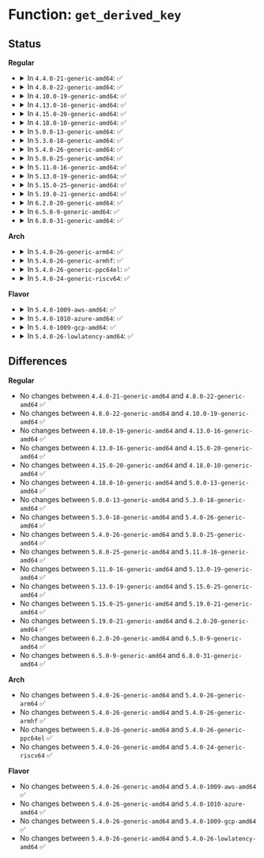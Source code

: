# Function: <code>get_derived_key</code>

## Status
<b>Regular</b>
<ul>
<li>
<details>
<summary>In <code>4.4.0-21-generic-amd64</code>: ✅</summary>

```c
int get_derived_key(u8 * derived_key, enum derived_key_type key_type, const u8 * master_key, size_t master_keylen)
```

```json
{
  "name": "get_derived_key",
  "collision_type": "Unique Static",
  "inline_type": "No",
  "funcs": [
    {
      "addr": 18446744071582226080,
      "name": "get_derived_key",
      "external": false,
      "loc": "security/keys/encrypted-keys/encrypted.c:376",
      "file": "security/keys/encrypted-keys/encrypted.c",
      "inline": "seen, unknown",
      "caller_inline": [],
      "caller_func": [
        "security/keys/encrypted-keys/encrypted.c:encrypted_read",
        "security/keys/encrypted-keys/encrypted.c:encrypted_read",
        "security/keys/encrypted-keys/encrypted.c:datablob_hmac_verify",
        "security/keys/encrypted-keys/encrypted.c:encrypted_instantiate"
      ]
    }
  ],
  "symbols": [
    {
      "addr": 18446744071582226080,
      "name": "get_derived_key",
      "section": ".text",
      "bind": "STB_LOCAL",
      "size": 354
    }
  ]
}
```
</details>
</li>
<li>
<details>
<summary>In <code>4.8.0-22-generic-amd64</code>: ✅</summary>

```c
int get_derived_key(u8 * derived_key, enum derived_key_type key_type, const u8 * master_key, size_t master_keylen)
```

```json
{
  "name": "get_derived_key",
  "collision_type": "Unique Static",
  "inline_type": "No",
  "funcs": [
    {
      "addr": 18446744071582444944,
      "name": "get_derived_key",
      "external": false,
      "loc": "security/keys/encrypted-keys/encrypted.c:376",
      "file": "security/keys/encrypted-keys/encrypted.c",
      "inline": "seen, unknown",
      "caller_inline": [],
      "caller_func": [
        "security/keys/encrypted-keys/encrypted.c:encrypted_read",
        "security/keys/encrypted-keys/encrypted.c:encrypted_read",
        "security/keys/encrypted-keys/encrypted.c:encrypted_instantiate",
        "security/keys/encrypted-keys/encrypted.c:datablob_hmac_verify"
      ]
    }
  ],
  "symbols": [
    {
      "addr": 18446744071582444944,
      "name": "get_derived_key",
      "section": ".text",
      "bind": "STB_LOCAL",
      "size": 354
    }
  ]
}
```
</details>
</li>
<li>
<details>
<summary>In <code>4.10.0-19-generic-amd64</code>: ✅</summary>

```c
int get_derived_key(u8 * derived_key, enum derived_key_type key_type, const u8 * master_key, size_t master_keylen)
```

```json
{
  "name": "get_derived_key",
  "collision_type": "Unique Static",
  "inline_type": "No",
  "funcs": [
    {
      "addr": 18446744071582537152,
      "name": "get_derived_key",
      "external": false,
      "loc": "security/keys/encrypted-keys/encrypted.c:376",
      "file": "security/keys/encrypted-keys/encrypted.c",
      "inline": "seen, unknown",
      "caller_inline": [],
      "caller_func": [
        "security/keys/encrypted-keys/encrypted.c:encrypted_read",
        "security/keys/encrypted-keys/encrypted.c:encrypted_read",
        "security/keys/encrypted-keys/encrypted.c:encrypted_instantiate",
        "security/keys/encrypted-keys/encrypted.c:datablob_hmac_verify"
      ]
    }
  ],
  "symbols": [
    {
      "addr": 18446744071582537152,
      "name": "get_derived_key",
      "section": ".text",
      "bind": "STB_LOCAL",
      "size": 354
    }
  ]
}
```
</details>
</li>
<li>
<details>
<summary>In <code>4.13.0-16-generic-amd64</code>: ✅</summary>

```c
int get_derived_key(u8 * derived_key, enum derived_key_type key_type, const u8 * master_key, size_t master_keylen)
```

```json
{
  "name": "get_derived_key",
  "collision_type": "Unique Static",
  "inline_type": "No",
  "funcs": [
    {
      "addr": 18446744071582620880,
      "name": "get_derived_key",
      "external": false,
      "loc": "security/keys/encrypted-keys/encrypted.c:355",
      "file": "security/keys/encrypted-keys/encrypted.c",
      "inline": "seen, unknown",
      "caller_inline": [],
      "caller_func": [
        "security/keys/encrypted-keys/encrypted.c:encrypted_read",
        "security/keys/encrypted-keys/encrypted.c:encrypted_read",
        "security/keys/encrypted-keys/encrypted.c:encrypted_instantiate",
        "security/keys/encrypted-keys/encrypted.c:datablob_hmac_verify"
      ]
    }
  ],
  "symbols": [
    {
      "addr": 18446744071582620880,
      "name": "get_derived_key",
      "section": ".text",
      "bind": "STB_LOCAL",
      "size": 621
    }
  ]
}
```
</details>
</li>
<li>
<details>
<summary>In <code>4.15.0-20-generic-amd64</code>: ✅</summary>

```c
int get_derived_key(u8 * derived_key, enum derived_key_type key_type, const u8 * master_key, size_t master_keylen)
```

```json
{
  "name": "get_derived_key",
  "collision_type": "Unique Static",
  "inline_type": "No",
  "funcs": [
    {
      "addr": 18446744071582774432,
      "name": "get_derived_key",
      "external": false,
      "loc": "security/keys/encrypted-keys/encrypted.c:362",
      "file": "security/keys/encrypted-keys/encrypted.c",
      "inline": "seen, unknown",
      "caller_inline": [],
      "caller_func": [
        "security/keys/encrypted-keys/encrypted.c:encrypted_read",
        "security/keys/encrypted-keys/encrypted.c:encrypted_read",
        "security/keys/encrypted-keys/encrypted.c:encrypted_instantiate",
        "security/keys/encrypted-keys/encrypted.c:datablob_hmac_verify"
      ]
    }
  ],
  "symbols": [
    {
      "addr": 18446744071582774432,
      "name": "get_derived_key",
      "section": ".text",
      "bind": "STB_LOCAL",
      "size": 290
    }
  ]
}
```
</details>
</li>
<li>
<details>
<summary>In <code>4.18.0-10-generic-amd64</code>: ✅</summary>

```c
int get_derived_key(u8 * derived_key, enum derived_key_type key_type, const u8 * master_key, size_t master_keylen)
```

```json
{
  "name": "get_derived_key",
  "collision_type": "Unique Static",
  "inline_type": "No",
  "funcs": [
    {
      "addr": 18446744071582974592,
      "name": "get_derived_key",
      "external": false,
      "loc": "security/keys/encrypted-keys/encrypted.c:362",
      "file": "security/keys/encrypted-keys/encrypted.c",
      "inline": "seen, unknown",
      "caller_inline": [],
      "caller_func": [
        "security/keys/encrypted-keys/encrypted.c:encrypted_read",
        "security/keys/encrypted-keys/encrypted.c:encrypted_read",
        "security/keys/encrypted-keys/encrypted.c:encrypted_instantiate",
        "security/keys/encrypted-keys/encrypted.c:datablob_hmac_verify"
      ]
    }
  ],
  "symbols": [
    {
      "addr": 18446744071582974592,
      "name": "get_derived_key",
      "section": ".text",
      "bind": "STB_LOCAL",
      "size": 291
    }
  ]
}
```
</details>
</li>
<li>
<details>
<summary>In <code>5.0.0-13-generic-amd64</code>: ✅</summary>

```c
int get_derived_key(u8 * derived_key, enum derived_key_type key_type, const u8 * master_key, size_t master_keylen)
```

```json
{
  "name": "get_derived_key",
  "collision_type": "Unique Static",
  "inline_type": "No",
  "funcs": [
    {
      "addr": 18446744071583085920,
      "name": "get_derived_key",
      "external": false,
      "loc": "security/keys/encrypted-keys/encrypted.c:366",
      "file": "security/keys/encrypted-keys/encrypted.c",
      "inline": "seen, unknown",
      "caller_inline": [],
      "caller_func": [
        "security/keys/encrypted-keys/encrypted.c:encrypted_read",
        "security/keys/encrypted-keys/encrypted.c:encrypted_read",
        "security/keys/encrypted-keys/encrypted.c:encrypted_instantiate",
        "security/keys/encrypted-keys/encrypted.c:datablob_hmac_verify"
      ]
    }
  ],
  "symbols": [
    {
      "addr": 18446744071583085920,
      "name": "get_derived_key",
      "section": ".text",
      "bind": "STB_LOCAL",
      "size": 291
    }
  ]
}
```
</details>
</li>
<li>
<details>
<summary>In <code>5.3.0-18-generic-amd64</code>: ✅</summary>

```c
int get_derived_key(u8 * derived_key, enum derived_key_type key_type, const u8 * master_key, size_t master_keylen)
```

```json
{
  "name": "get_derived_key",
  "collision_type": "Unique Static",
  "inline_type": "No",
  "funcs": [
    {
      "addr": 18446744071583269616,
      "name": "get_derived_key",
      "external": false,
      "loc": "security/keys/encrypted-keys/encrypted.c:362",
      "file": "security/keys/encrypted-keys/encrypted.c",
      "inline": "seen, unknown",
      "caller_inline": [],
      "caller_func": [
        "security/keys/encrypted-keys/encrypted.c:encrypted_read",
        "security/keys/encrypted-keys/encrypted.c:encrypted_read",
        "security/keys/encrypted-keys/encrypted.c:encrypted_instantiate",
        "security/keys/encrypted-keys/encrypted.c:datablob_hmac_verify"
      ]
    }
  ],
  "symbols": [
    {
      "addr": 18446744071583269616,
      "name": "get_derived_key",
      "section": ".text",
      "bind": "STB_LOCAL",
      "size": 255
    }
  ]
}
```
</details>
</li>
<li>
<details>
<summary>In <code>5.4.0-26-generic-amd64</code>: ✅</summary>

```c
int get_derived_key(u8 * derived_key, enum derived_key_type key_type, const u8 * master_key, size_t master_keylen)
```

```json
{
  "name": "get_derived_key",
  "collision_type": "Unique Static",
  "inline_type": "No",
  "funcs": [
    {
      "addr": 18446744071583375536,
      "name": "get_derived_key",
      "external": false,
      "loc": "security/keys/encrypted-keys/encrypted.c:362",
      "file": "security/keys/encrypted-keys/encrypted.c",
      "inline": "seen, unknown",
      "caller_inline": [],
      "caller_func": [
        "security/keys/encrypted-keys/encrypted.c:encrypted_read",
        "security/keys/encrypted-keys/encrypted.c:encrypted_read",
        "security/keys/encrypted-keys/encrypted.c:encrypted_instantiate",
        "security/keys/encrypted-keys/encrypted.c:datablob_hmac_verify"
      ]
    }
  ],
  "symbols": [
    {
      "addr": 18446744071583375536,
      "name": "get_derived_key",
      "section": ".text",
      "bind": "STB_LOCAL",
      "size": 255
    }
  ]
}
```
</details>
</li>
<li>
<details>
<summary>In <code>5.8.0-25-generic-amd64</code>: ✅</summary>

```c
int get_derived_key(u8 * derived_key, enum derived_key_type key_type, const u8 * master_key, size_t master_keylen)
```

```json
{
  "name": "get_derived_key",
  "collision_type": "Unique Static",
  "inline_type": "No",
  "funcs": [
    {
      "addr": 18446744071583714800,
      "name": "get_derived_key",
      "external": false,
      "loc": "security/keys/encrypted-keys/encrypted.c:349",
      "file": "security/keys/encrypted-keys/encrypted.c",
      "inline": "seen, unknown",
      "caller_inline": [],
      "caller_func": [
        "security/keys/encrypted-keys/encrypted.c:encrypted_read",
        "security/keys/encrypted-keys/encrypted.c:encrypted_read",
        "security/keys/encrypted-keys/encrypted.c:encrypted_key_decrypt",
        "security/keys/encrypted-keys/encrypted.c:datablob_hmac_verify"
      ]
    }
  ],
  "symbols": [
    {
      "addr": 18446744071583714800,
      "name": "get_derived_key",
      "section": ".text",
      "bind": "STB_LOCAL",
      "size": 197
    }
  ]
}
```
</details>
</li>
<li>
<details>
<summary>In <code>5.11.0-16-generic-amd64</code>: ✅</summary>

```c
int get_derived_key(u8 * derived_key, enum derived_key_type key_type, const u8 * master_key, size_t master_keylen)
```

```json
{
  "name": "get_derived_key",
  "collision_type": "Unique Static",
  "inline_type": "No",
  "funcs": [
    {
      "addr": 18446744071583835632,
      "name": "get_derived_key",
      "external": false,
      "loc": "security/keys/encrypted-keys/encrypted.c:349",
      "file": "security/keys/encrypted-keys/encrypted.c",
      "inline": "seen, unknown",
      "caller_inline": [],
      "caller_func": [
        "security/keys/encrypted-keys/encrypted.c:encrypted_read",
        "security/keys/encrypted-keys/encrypted.c:encrypted_read",
        "security/keys/encrypted-keys/encrypted.c:encrypted_key_decrypt",
        "security/keys/encrypted-keys/encrypted.c:datablob_hmac_verify"
      ]
    }
  ],
  "symbols": [
    {
      "addr": 18446744071583835632,
      "name": "get_derived_key",
      "section": ".text",
      "bind": "STB_LOCAL",
      "size": 197
    }
  ]
}
```
</details>
</li>
<li>
<details>
<summary>In <code>5.13.0-19-generic-amd64</code>: ✅</summary>

```c
int get_derived_key(u8 * derived_key, enum derived_key_type key_type, const u8 * master_key, size_t master_keylen)
```

```json
{
  "name": "get_derived_key",
  "collision_type": "Unique Static",
  "inline_type": "No",
  "funcs": [
    {
      "addr": 18446744071583860128,
      "name": "get_derived_key",
      "external": false,
      "loc": "security/keys/encrypted-keys/encrypted.c:349",
      "file": "security/keys/encrypted-keys/encrypted.c",
      "inline": "seen, unknown",
      "caller_inline": [],
      "caller_func": [
        "security/keys/encrypted-keys/encrypted.c:encrypted_read",
        "security/keys/encrypted-keys/encrypted.c:encrypted_read",
        "security/keys/encrypted-keys/encrypted.c:encrypted_key_decrypt",
        "security/keys/encrypted-keys/encrypted.c:datablob_hmac_verify"
      ]
    }
  ],
  "symbols": [
    {
      "addr": 18446744071583860128,
      "name": "get_derived_key",
      "section": ".text",
      "bind": "STB_LOCAL",
      "size": 191
    }
  ]
}
```
</details>
</li>
<li>
<details>
<summary>In <code>5.15.0-25-generic-amd64</code>: ✅</summary>

```c
int get_derived_key(u8 * derived_key, enum derived_key_type key_type, const u8 * master_key, size_t master_keylen)
```

```json
{
  "name": "get_derived_key",
  "collision_type": "Unique Static",
  "inline_type": "No",
  "funcs": [
    {
      "addr": 18446744071584223376,
      "name": "get_derived_key",
      "external": false,
      "loc": "security/keys/encrypted-keys/encrypted.c:349",
      "file": "security/keys/encrypted-keys/encrypted.c",
      "inline": "seen, unknown",
      "caller_inline": [],
      "caller_func": [
        "security/keys/encrypted-keys/encrypted.c:encrypted_read",
        "security/keys/encrypted-keys/encrypted.c:encrypted_read",
        "security/keys/encrypted-keys/encrypted.c:encrypted_key_decrypt",
        "security/keys/encrypted-keys/encrypted.c:datablob_hmac_verify"
      ]
    }
  ],
  "symbols": [
    {
      "addr": 18446744071584223376,
      "name": "get_derived_key",
      "section": ".text",
      "bind": "STB_LOCAL",
      "size": 191
    }
  ]
}
```
</details>
</li>
<li>
<details>
<summary>In <code>5.19.0-21-generic-amd64</code>: ✅</summary>

```c
int get_derived_key(u8 * derived_key, enum derived_key_type key_type, const u8 * master_key, size_t master_keylen)
```

```json
{
  "name": "get_derived_key",
  "collision_type": "Unique Static",
  "inline_type": "No",
  "funcs": [
    {
      "addr": 18446744071584827568,
      "name": "get_derived_key",
      "external": false,
      "loc": "security/keys/encrypted-keys/encrypted.c:355",
      "file": "security/keys/encrypted-keys/encrypted.c",
      "inline": "seen, unknown",
      "caller_inline": [],
      "caller_func": [
        "security/keys/encrypted-keys/encrypted.c:encrypted_read",
        "security/keys/encrypted-keys/encrypted.c:encrypted_read",
        "security/keys/encrypted-keys/encrypted.c:encrypted_key_decrypt",
        "security/keys/encrypted-keys/encrypted.c:datablob_hmac_verify"
      ]
    }
  ],
  "symbols": [
    {
      "addr": 18446744071584827568,
      "name": "get_derived_key",
      "section": ".text",
      "bind": "STB_LOCAL",
      "size": 204
    }
  ]
}
```
</details>
</li>
<li>
<details>
<summary>In <code>6.2.0-20-generic-amd64</code>: ✅</summary>

```c
int get_derived_key(u8 * derived_key, enum derived_key_type key_type, const u8 * master_key, size_t master_keylen)
```

```json
{
  "name": "get_derived_key",
  "collision_type": "Unique Static",
  "inline_type": "No",
  "funcs": [
    {
      "addr": 18446744071585526704,
      "name": "get_derived_key",
      "external": false,
      "loc": "security/keys/encrypted-keys/encrypted.c:355",
      "file": "security/keys/encrypted-keys/encrypted.c",
      "inline": "seen, unknown",
      "caller_inline": [],
      "caller_func": [
        "security/keys/encrypted-keys/encrypted.c:encrypted_read",
        "security/keys/encrypted-keys/encrypted.c:encrypted_read",
        "security/keys/encrypted-keys/encrypted.c:encrypted_key_decrypt",
        "security/keys/encrypted-keys/encrypted.c:datablob_hmac_verify"
      ]
    }
  ],
  "symbols": [
    {
      "addr": 18446744071585526704,
      "name": "get_derived_key",
      "section": ".text",
      "bind": "STB_LOCAL",
      "size": 204
    }
  ]
}
```
</details>
</li>
<li>
<details>
<summary>In <code>6.5.0-9-generic-amd64</code>: ✅</summary>

```c
int get_derived_key(u8 * derived_key, enum derived_key_type key_type, const u8 * master_key, size_t master_keylen)
```

```json
{
  "name": "get_derived_key",
  "collision_type": "Unique Static",
  "inline_type": "No",
  "funcs": [
    {
      "addr": 18446744071585758464,
      "name": "get_derived_key",
      "external": false,
      "loc": "security/keys/encrypted-keys/encrypted.c:355",
      "file": "security/keys/encrypted-keys/encrypted.c",
      "inline": "seen, unknown",
      "caller_inline": [],
      "caller_func": [
        "security/keys/encrypted-keys/encrypted.c:encrypted_read",
        "security/keys/encrypted-keys/encrypted.c:encrypted_read",
        "security/keys/encrypted-keys/encrypted.c:encrypted_key_decrypt",
        "security/keys/encrypted-keys/encrypted.c:datablob_hmac_verify"
      ]
    }
  ],
  "symbols": [
    {
      "addr": 18446744071585758464,
      "name": "get_derived_key",
      "section": ".text",
      "bind": "STB_LOCAL",
      "size": 241
    }
  ]
}
```
</details>
</li>
<li>
<details>
<summary>In <code>6.8.0-31-generic-amd64</code>: ✅</summary>

```c
int get_derived_key(u8 * derived_key, enum derived_key_type key_type, const u8 * master_key, size_t master_keylen)
```

```json
{
  "name": "get_derived_key",
  "collision_type": "Unique Static",
  "inline_type": "No",
  "funcs": [
    {
      "addr": 18446744071586007088,
      "name": "get_derived_key",
      "external": false,
      "loc": "security/keys/encrypted-keys/encrypted.c:355",
      "file": "security/keys/encrypted-keys/encrypted.c",
      "inline": "seen, unknown",
      "caller_inline": [],
      "caller_func": [
        "security/keys/encrypted-keys/encrypted.c:encrypted_read",
        "security/keys/encrypted-keys/encrypted.c:encrypted_read",
        "security/keys/encrypted-keys/encrypted.c:encrypted_key_decrypt",
        "security/keys/encrypted-keys/encrypted.c:datablob_hmac_verify"
      ]
    }
  ],
  "symbols": [
    {
      "addr": 18446744071586007088,
      "name": "get_derived_key",
      "section": ".text",
      "bind": "STB_LOCAL",
      "size": 241
    }
  ]
}
```
</details>
</li>
</ul>
<b>Arch</b>
<ul>
<li>
<details>
<summary>In <code>5.4.0-26-generic-arm64</code>: ✅</summary>

```c
int get_derived_key(u8 * derived_key, enum derived_key_type key_type, const u8 * master_key, size_t master_keylen)
```

```json
{
  "name": "get_derived_key",
  "collision_type": "Unique Static",
  "inline_type": "No",
  "funcs": [
    {
      "addr": 18446603336495124784,
      "name": "get_derived_key",
      "external": false,
      "loc": "security/keys/encrypted-keys/encrypted.c:362",
      "file": "security/keys/encrypted-keys/encrypted.c",
      "inline": "seen, unknown",
      "caller_inline": [],
      "caller_func": [
        "security/keys/encrypted-keys/encrypted.c:encrypted_read",
        "security/keys/encrypted-keys/encrypted.c:encrypted_read",
        "security/keys/encrypted-keys/encrypted.c:encrypted_instantiate",
        "security/keys/encrypted-keys/encrypted.c:datablob_hmac_verify"
      ]
    }
  ],
  "symbols": [
    {
      "addr": 18446603336495124784,
      "name": "get_derived_key",
      "section": ".text",
      "bind": "STB_LOCAL",
      "size": 228
    }
  ]
}
```
</details>
</li>
<li>
<details>
<summary>In <code>5.4.0-26-generic-armhf</code>: ✅</summary>

```c
int get_derived_key(u8 * derived_key, enum derived_key_type key_type, const u8 * master_key, size_t master_keylen)
```

```json
{
  "name": "get_derived_key",
  "collision_type": "Unique Static",
  "inline_type": "No",
  "funcs": [
    {
      "addr": 3228512808,
      "name": "get_derived_key",
      "external": false,
      "loc": "security/keys/encrypted-keys/encrypted.c:362",
      "file": "security/keys/encrypted-keys/encrypted.c",
      "inline": "seen, unknown",
      "caller_inline": [],
      "caller_func": [
        "security/keys/encrypted-keys/encrypted.c:encrypted_read",
        "security/keys/encrypted-keys/encrypted.c:encrypted_read",
        "security/keys/encrypted-keys/encrypted.c:encrypted_instantiate",
        "security/keys/encrypted-keys/encrypted.c:datablob_hmac_verify"
      ]
    }
  ],
  "symbols": [
    {
      "addr": 3228512808,
      "name": "get_derived_key",
      "section": ".text",
      "bind": "STB_LOCAL",
      "size": 200
    }
  ]
}
```
</details>
</li>
<li>
<details>
<summary>In <code>5.4.0-26-generic-ppc64el</code>: ✅</summary>

```c
int get_derived_key(u8 * derived_key, enum derived_key_type key_type, const u8 * master_key, size_t master_keylen)
```

```json
{
  "name": "get_derived_key",
  "collision_type": "Unique Static",
  "inline_type": "No",
  "funcs": [
    {
      "addr": 13835058055289032176,
      "name": "get_derived_key",
      "external": false,
      "loc": "security/keys/encrypted-keys/encrypted.c:362",
      "file": "security/keys/encrypted-keys/encrypted.c",
      "inline": "seen, unknown",
      "caller_inline": [],
      "caller_func": [
        "security/keys/encrypted-keys/encrypted.c:encrypted_read",
        "security/keys/encrypted-keys/encrypted.c:encrypted_read",
        "security/keys/encrypted-keys/encrypted.c:encrypted_instantiate",
        "security/keys/encrypted-keys/encrypted.c:datablob_hmac_verify"
      ]
    }
  ],
  "symbols": [
    {
      "addr": 13835058055289032176,
      "name": "get_derived_key",
      "section": ".text",
      "bind": "STB_LOCAL",
      "size": 308
    }
  ]
}
```
</details>
</li>
<li>
<details>
<summary>In <code>5.4.0-24-generic-riscv64</code>: ✅</summary>

```c
int get_derived_key(u8 * derived_key, enum derived_key_type key_type, const u8 * master_key, size_t master_keylen)
```

```json
{
  "name": "get_derived_key",
  "collision_type": "Unique Static",
  "inline_type": "No",
  "funcs": [
    {
      "addr": 18446743936274378544,
      "name": "get_derived_key",
      "external": false,
      "loc": "security/keys/encrypted-keys/encrypted.c:362",
      "file": "security/keys/encrypted-keys/encrypted.c",
      "inline": "seen, unknown",
      "caller_inline": [],
      "caller_func": [
        "security/keys/encrypted-keys/encrypted.c:encrypted_read",
        "security/keys/encrypted-keys/encrypted.c:encrypted_read",
        "security/keys/encrypted-keys/encrypted.c:encrypted_instantiate",
        "security/keys/encrypted-keys/encrypted.c:datablob_hmac_verify"
      ]
    }
  ],
  "symbols": [
    {
      "addr": 18446743936274378544,
      "name": "get_derived_key",
      "section": ".text",
      "bind": "STB_LOCAL",
      "size": 210
    }
  ]
}
```
</details>
</li>
</ul>
<b>Flavor</b>
<ul>
<li>
<details>
<summary>In <code>5.4.0-1009-aws-amd64</code>: ✅</summary>

```c
int get_derived_key(u8 * derived_key, enum derived_key_type key_type, const u8 * master_key, size_t master_keylen)
```

```json
{
  "name": "get_derived_key",
  "collision_type": "Unique Static",
  "inline_type": "No",
  "funcs": [
    {
      "addr": 18446744071583344272,
      "name": "get_derived_key",
      "external": false,
      "loc": "security/keys/encrypted-keys/encrypted.c:362",
      "file": "security/keys/encrypted-keys/encrypted.c",
      "inline": "seen, unknown",
      "caller_inline": [],
      "caller_func": [
        "security/keys/encrypted-keys/encrypted.c:encrypted_read",
        "security/keys/encrypted-keys/encrypted.c:encrypted_read",
        "security/keys/encrypted-keys/encrypted.c:encrypted_instantiate",
        "security/keys/encrypted-keys/encrypted.c:datablob_hmac_verify"
      ]
    }
  ],
  "symbols": [
    {
      "addr": 18446744071583344272,
      "name": "get_derived_key",
      "section": ".text",
      "bind": "STB_LOCAL",
      "size": 255
    }
  ]
}
```
</details>
</li>
<li>
<details>
<summary>In <code>5.4.0-1010-azure-amd64</code>: ✅</summary>

```c
int get_derived_key(u8 * derived_key, enum derived_key_type key_type, const u8 * master_key, size_t master_keylen)
```

```json
{
  "name": "get_derived_key",
  "collision_type": "Unique Static",
  "inline_type": "No",
  "funcs": [
    {
      "addr": 18446744071583281376,
      "name": "get_derived_key",
      "external": false,
      "loc": "security/keys/encrypted-keys/encrypted.c:362",
      "file": "security/keys/encrypted-keys/encrypted.c",
      "inline": "seen, unknown",
      "caller_inline": [],
      "caller_func": [
        "security/keys/encrypted-keys/encrypted.c:encrypted_read",
        "security/keys/encrypted-keys/encrypted.c:encrypted_read",
        "security/keys/encrypted-keys/encrypted.c:encrypted_instantiate",
        "security/keys/encrypted-keys/encrypted.c:datablob_hmac_verify"
      ]
    }
  ],
  "symbols": [
    {
      "addr": 18446744071583281376,
      "name": "get_derived_key",
      "section": ".text",
      "bind": "STB_LOCAL",
      "size": 255
    }
  ]
}
```
</details>
</li>
<li>
<details>
<summary>In <code>5.4.0-1009-gcp-amd64</code>: ✅</summary>

```c
int get_derived_key(u8 * derived_key, enum derived_key_type key_type, const u8 * master_key, size_t master_keylen)
```

```json
{
  "name": "get_derived_key",
  "collision_type": "Unique Static",
  "inline_type": "No",
  "funcs": [
    {
      "addr": 18446744071583328048,
      "name": "get_derived_key",
      "external": false,
      "loc": "security/keys/encrypted-keys/encrypted.c:362",
      "file": "security/keys/encrypted-keys/encrypted.c",
      "inline": "seen, unknown",
      "caller_inline": [],
      "caller_func": [
        "security/keys/encrypted-keys/encrypted.c:encrypted_read",
        "security/keys/encrypted-keys/encrypted.c:encrypted_read",
        "security/keys/encrypted-keys/encrypted.c:encrypted_instantiate",
        "security/keys/encrypted-keys/encrypted.c:datablob_hmac_verify"
      ]
    }
  ],
  "symbols": [
    {
      "addr": 18446744071583328048,
      "name": "get_derived_key",
      "section": ".text",
      "bind": "STB_LOCAL",
      "size": 255
    }
  ]
}
```
</details>
</li>
<li>
<details>
<summary>In <code>5.4.0-26-lowlatency-amd64</code>: ✅</summary>

```c
int get_derived_key(u8 * derived_key, enum derived_key_type key_type, const u8 * master_key, size_t master_keylen)
```

```json
{
  "name": "get_derived_key",
  "collision_type": "Unique Static",
  "inline_type": "No",
  "funcs": [
    {
      "addr": 18446744071583423072,
      "name": "get_derived_key",
      "external": false,
      "loc": "security/keys/encrypted-keys/encrypted.c:362",
      "file": "security/keys/encrypted-keys/encrypted.c",
      "inline": "seen, unknown",
      "caller_inline": [],
      "caller_func": [
        "security/keys/encrypted-keys/encrypted.c:encrypted_read",
        "security/keys/encrypted-keys/encrypted.c:encrypted_read",
        "security/keys/encrypted-keys/encrypted.c:encrypted_instantiate",
        "security/keys/encrypted-keys/encrypted.c:datablob_hmac_verify"
      ]
    }
  ],
  "symbols": [
    {
      "addr": 18446744071583423072,
      "name": "get_derived_key",
      "section": ".text",
      "bind": "STB_LOCAL",
      "size": 255
    }
  ]
}
```
</details>
</li>
</ul>

## Differences
<b>Regular</b>
<ul>
<li>
No changes between <code>4.4.0-21-generic-amd64</code> and <code>4.8.0-22-generic-amd64</code> ✅
</li>
<li>
No changes between <code>4.8.0-22-generic-amd64</code> and <code>4.10.0-19-generic-amd64</code> ✅
</li>
<li>
No changes between <code>4.10.0-19-generic-amd64</code> and <code>4.13.0-16-generic-amd64</code> ✅
</li>
<li>
No changes between <code>4.13.0-16-generic-amd64</code> and <code>4.15.0-20-generic-amd64</code> ✅
</li>
<li>
No changes between <code>4.15.0-20-generic-amd64</code> and <code>4.18.0-10-generic-amd64</code> ✅
</li>
<li>
No changes between <code>4.18.0-10-generic-amd64</code> and <code>5.0.0-13-generic-amd64</code> ✅
</li>
<li>
No changes between <code>5.0.0-13-generic-amd64</code> and <code>5.3.0-18-generic-amd64</code> ✅
</li>
<li>
No changes between <code>5.3.0-18-generic-amd64</code> and <code>5.4.0-26-generic-amd64</code> ✅
</li>
<li>
No changes between <code>5.4.0-26-generic-amd64</code> and <code>5.8.0-25-generic-amd64</code> ✅
</li>
<li>
No changes between <code>5.8.0-25-generic-amd64</code> and <code>5.11.0-16-generic-amd64</code> ✅
</li>
<li>
No changes between <code>5.11.0-16-generic-amd64</code> and <code>5.13.0-19-generic-amd64</code> ✅
</li>
<li>
No changes between <code>5.13.0-19-generic-amd64</code> and <code>5.15.0-25-generic-amd64</code> ✅
</li>
<li>
No changes between <code>5.15.0-25-generic-amd64</code> and <code>5.19.0-21-generic-amd64</code> ✅
</li>
<li>
No changes between <code>5.19.0-21-generic-amd64</code> and <code>6.2.0-20-generic-amd64</code> ✅
</li>
<li>
No changes between <code>6.2.0-20-generic-amd64</code> and <code>6.5.0-9-generic-amd64</code> ✅
</li>
<li>
No changes between <code>6.5.0-9-generic-amd64</code> and <code>6.8.0-31-generic-amd64</code> ✅
</li>
</ul>
<b>Arch</b>
<ul>
<li>
No changes between <code>5.4.0-26-generic-amd64</code> and <code>5.4.0-26-generic-arm64</code> ✅
</li>
<li>
No changes between <code>5.4.0-26-generic-amd64</code> and <code>5.4.0-26-generic-armhf</code> ✅
</li>
<li>
No changes between <code>5.4.0-26-generic-amd64</code> and <code>5.4.0-26-generic-ppc64el</code> ✅
</li>
<li>
No changes between <code>5.4.0-26-generic-amd64</code> and <code>5.4.0-24-generic-riscv64</code> ✅
</li>
</ul>
<b>Flavor</b>
<ul>
<li>
No changes between <code>5.4.0-26-generic-amd64</code> and <code>5.4.0-1009-aws-amd64</code> ✅
</li>
<li>
No changes between <code>5.4.0-26-generic-amd64</code> and <code>5.4.0-1010-azure-amd64</code> ✅
</li>
<li>
No changes between <code>5.4.0-26-generic-amd64</code> and <code>5.4.0-1009-gcp-amd64</code> ✅
</li>
<li>
No changes between <code>5.4.0-26-generic-amd64</code> and <code>5.4.0-26-lowlatency-amd64</code> ✅
</li>
</ul>
